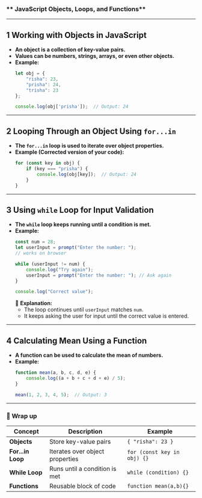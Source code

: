 ### ** JavaScript Objects, Loops, and Functions**  

---

## **1️ Working with Objects in JavaScript**
- **An object is a collection of key-value pairs.**
- **Values can be numbers, strings, arrays, or even other objects.**
- **Example:**
  ```js
  let obj = {
      "risha": 23,
      "prisha": 24,
      "trisha": 23
  };

  console.log(obj['prisha']);  // Output: 24
  ```

---

## **2️ Looping Through an Object Using `for...in`**
- **The `for...in` loop is used to iterate over object properties.**
- **Example (Corrected version of your code):**
  ```js
  for (const key in obj) {
      if (key === "prisha") {
          console.log(obj[key]);  // Output: 24
      }
  }
  ```

---

## **3️ Using `while` Loop for Input Validation**
- **The `while` loop keeps running until a condition is met.**
- **Example:**
  ```js
  const num = 28;
  let userInput = prompt("Enter the number: ");
  // works on browser

  while (userInput != num) { 
      console.log("Try again"); 
      userInput = prompt("Enter the number: "); // Ask again
  }

  console.log("Correct value");
  ```
  🔹 **Explanation:**  
  - The loop continues until `userInput` matches `num`.  
  - It keeps asking the user for input until the correct value is entered.  

---

## **4️ Calculating Mean Using a Function**
- **A function can be used to calculate the mean of numbers.**
- **Example:**
  ```js
  function mean(a, b, c, d, e) {
      console.log((a + b + c + d + e) / 5);
  }

  mean(1, 2, 3, 4, 5);  // Output: 3
  ```

---

### **🔹 Wrap up**
| Concept | Description | Example |
|---------|------------|---------|
| **Objects** | Store key-value pairs | `{ "risha": 23 }` |
| **For...in Loop** | Iterates over object properties | `for (const key in obj) {}` |
| **While Loop** | Runs until a condition is met | `while (condition) {}` |
| **Functions** | Reusable block of code | `function mean(a,b){}` |

